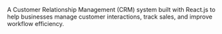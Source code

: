 A Customer Relationship Management (CRM) system built with React.js to help businesses manage customer interactions, track sales, and improve workflow efficiency.
